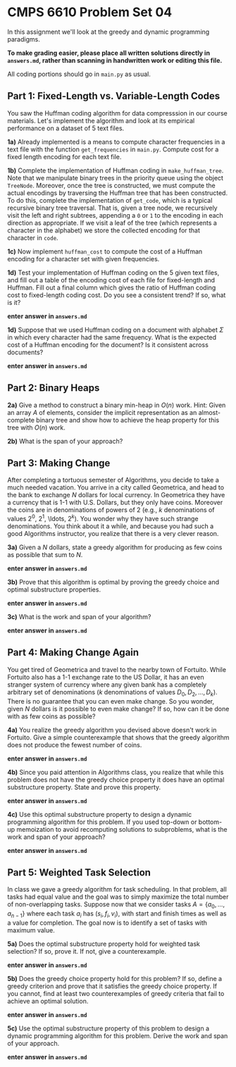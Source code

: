 # CMPS 6610 Problem Set 04

In this assignment we'll look at the greedy and dynamic programming paradigms.

**To make grading easier, please place all written solutions directly in `answers.md`, rather than scanning in handwritten work or editing this file.**

All coding portions should go in `main.py` as usual.


## Part 1: Fixed-Length vs. Variable-Length Codes

You saw the Huffman coding algorithm for data compresssion in our
course materials. Let's implement the algorithm and look at its
empirical performance on a dataset of 5 text files.

**1a)** Already implemented is a means to compute character frequencies
  in a text file with the function `get_frequencies` in
  `main.py`. Compute cost for a fixed length encoding for each text
  file.

**1b)** Complete the implementation of Huffman coding in
  `make_huffman_tree`. Note that we manipulate binary trees in the
  priority queue using the object `TreeNode`. Moreover, once the tree
  is constructed, we must compute the actual encodings by traversing
  the Huffman tree that has been constructed. To do this, complete the
  implementation of `get_code`, which is a typical recursive binary
  tree traversal. That is, given a tree node, we recursively visit the
  left and right subtrees, appending a `0` or `1` to the encoding in
  each direction as appropriate. If we visit a leaf of the tree (which
  represents a character in the alphabet) we store the
  collected encoding for that character in `code`.

**1c)** Now implement `huffman_cost` to compute the cost of a Huffman
  encoding for a character set with given frequencies.

**1d)** Test your implementation of Huffman coding on the 5 given text
files, and fill out a table of the encoding cost of each file for
fixed-length and Huffman. Fill out a final column which gives the
ratio of Huffman coding cost to fixed-length coding cost. Do you see a
consistent trend? If so, what is it?

**enter answer in `answers.md`**


**1d)** Suppose that we used Huffman coding on a document with alphabet $\Sigma$ in
  which every character had the same frequency. What is the expected
  cost of a Huffman encoding for the document? Is it consistent across
  documents?

**enter answer in `answers.md`**

## Part 2: Binary Heaps

**2a)** Give a method to construct a binary min-heap in $O(n)$
work. Hint: Given an array $A$ of elements, consider the implicit
representation as an
almost-complete binary tree and show how to achieve the heap
property for this tree with $O(n)$ work.

**2b)** What is the span of your approach?


## Part 3: Making Change

After completing a tortuous semester of Algorithms, you decide to take a much needed vacation. You arrive in a city called Geometrica, and head to the bank to
exchange $N$ dollars for local currency. In Geometrica they have a
currency that is 1-1 with U.S. Dollars, but they only have
coins. Moreover the coins are in
denominations of powers of $2$ (e.g., $k$ denominations of values $2^0$, $2^1$, \ldots,
$2^k$). You wonder why they have
such strange denominations. You think about it a while, and because
you had such a good Algorithms instructor, you realize that there is a
very clever reason. 

**3a)** Given a $N$ dollars, state a greedy algorithm for producing
as few coins as possible that sum to $N$.

**enter answer in `answers.md`**


**3b)** Prove that this algorithm is optimal by proving the greedy
  choice and optimal substructure properties.

**enter answer in `answers.md`**


**3c)** What is the work and span of your algorithm?

**enter answer in `answers.md`**


## Part 4: Making Change Again

You get tired of Geometrica and travel to the nearby town of
Fortuito. While Fortuito also has a 1-1 exchange rate to the US
Dollar, it has an even stranger system of currency where any given bank
has a completely arbitrary set of denominations ($k$ denominations of
values $D_0, D_2, \ldots, D_k$). There is no guarantee that you can
even make change. So you wonder, given $N$ dollars is it possible to
even make change? If so, how can it be done with as few coins as
possible?

**4a)** You realize the greedy algorithm you devised above doesn't
  work in Fortuito. Give a simple counterexample that shows that the
  greedy algorithm does not produce the fewest number of coins.
  
**enter answer in `answers.md`**


**4b)** Since you paid attention in Algorithms class, you realize that
  while this problem does not have the greedy choice property it does
  have an optimal substructure property. State and prove this
  property.

**enter answer in `answers.md`**


**4c)** Use this optimal substructure property to design a
  dynamic programming algorithm for this problem. If you used top-down
  or bottom-up memoization to avoid recomputing solutions to
  subproblems, what is the work and span of your approach?

**enter answer in `answers.md`**


## Part 5: Weighted Task Selection

In class we gave a greedy algorithm for task scheduling. In that
problem, all tasks had equal value and the goal was to simply maximize
the total number of non-overlapping tasks. Suppose now that we
consider tasks $A= \{ a_0, \ldots, a_{n-1} \}$ where
each task $a_i$  has $(s_i, f_i, v_i)$, with start and finish times as
well as a value for completion. The goal now is to identify a set of
tasks with maximum value. 

**5a)** Does the optimal substructure property hold for weighted task
selection? If so, prove it. If not, give a counterexample.

  
**enter answer in `answers.md`**


**5b)** Does the greedy choice property hold for this problem? If so,
define a greedy criterion and prove that it satisfies the greedy
choice property. If you cannot, find at least two counterexamples of greedy
criteria that fail to achieve an optimal solution. 

**enter answer in `answers.md`**


**5c)** Use the optimal substructure property of this problem to design a
  dynamic programming algorithm for this problem. Derive the work and span of your approach.

**enter answer in `answers.md`**





